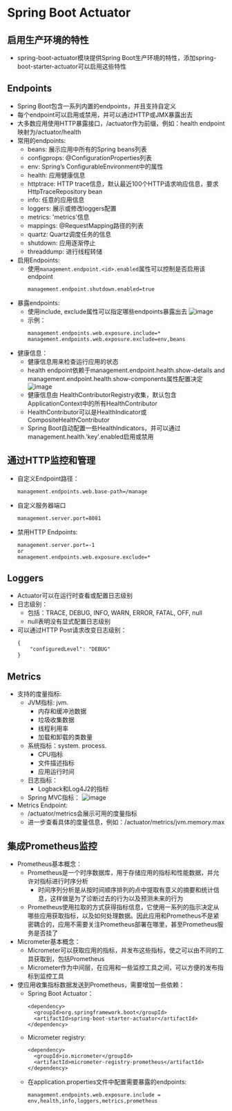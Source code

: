 # Spring Boot Actuator

## 启用生产环境的特性

  - spring-boot-actuator模块提供Spring Boot生产环境的特性，添加spring-boot-starter-actuator可以启用这些特性

## Endpoints

  - Spring Boot包含一系列内置的endpoints，并且支持自定义
  - 每个endpoint可以启用或禁用，并可以通过HTTP或JMX暴露出去
  - 大多数应用使用HTTP暴露接口，/actuator作为前缀，例如：health endpoint映射为/actuator/health
  - 常用的endpoints:
    - beans: 展示应用中所有的Spring beans列表
    - configprops: @ConfigurationProperties列表
    - env: Spring’s ConfigurableEnvironment中的属性
    - health: 应用健康信息
    - httptrace: HTTP trace信息，默认最近100个HTTP请求响应信息，要求HttpTraceRepository bean
    - info: 任意的应用信息
    - loggers: 展示或修改loggers配置
    - metrics: 'metrics'信息
    - mappings: @RequestMapping路径的列表
    - quartz: Quartz调度任务的信息
    - shutdown: 应用逐渐停止
    - threaddump: 进行线程转储
  - 启用Endpoints:
    - 使用```management.endpoint.<id>.enabled```属性可以控制是否启用该endpoint
      ```
      management.endpoint.shutdown.enabled=true
      ```
  - 暴露endpoints:
    - 使用include, exclude属性可以指定哪些endpoints暴露出去
      ![image](https://user-images.githubusercontent.com/46510621/129752516-effd0a66-a510-478f-93bb-078c2006db63.png)
    - 示例：
      ```
      management.endpoints.web.exposure.include=*
      management.endpoints.web.exposure.exclude=env,beans
      ```
  - 健康信息：
    - 健康信息用来检查运行应用的状态
    - health endpoint依赖于management.endpoint.health.show-details and management.endpoint.health.show-components属性配置决定
      ![image](https://user-images.githubusercontent.com/46510621/129756768-90be45ec-72ec-42a3-a9f1-c9fc559de2bd.png)
    - 健康信息由 HealthContributorRegistry收集，默认包含ApplicationContext中的所有HealthContributor
    - HealthContributor可以是HealthIndicator或CompositeHealthContributor
    - Spring Boot自动配置一些HealthIndicators，并可以通过management.health.'key'.enabled启用或禁用
  
## 通过HTTP监控和管理
  
  - 自定义Endpoint路径：
    ```
    management.endpoints.web.base-path=/manage
    ```
  - 自定义服务器端口
    ```
    management.server.port=8081
    ```
  - 禁用HTTP Endpoints:
    ```
    management.server.port=-1
    or 
    management.endpoints.web.exposure.exclude=*
    ```

## Loggers
  
  - Actuator可以在运行时查看或配置日志级别
  - 日志级别：
    - 包括：TRACE, DEBUG, INFO, WARN, ERROR, FATAL, OFF, null
    - null表明没有显式配置日志级别
  - 可以通过HTTP Post请求改变日志级别：
    ```
    {
        "configuredLevel": "DEBUG"
    }
    ```
  
## Metrics

  - 支持的度量指标:
    - JVM指标: jvm.
      - 内存和缓冲池数据
      - 垃圾收集数据
      - 线程利用率
      - 加载和卸载的类数量
    - 系统指标：system. process.
      - CPU指标
      - 文件描述指标
      - 应用运行时间
    - 日志指标：
      - Logback和Log4J2的指标
    - Spring MVC指标：
      ![image](https://user-images.githubusercontent.com/46510621/129928443-19a2aafc-4cd5-4b5a-8a31-2e962003208b.png)
  - Metrics Endpoint:
    - /actuator/metrics会展示可用的度量指标
    - 进一步查看具体的度量信息，例如：/actuator/metrics/jvm.memory.max

## 集成Prometheus监控

  - Prometheus基本概念：
    - Prometheus是一个时序数据库，用于存储应用的指标和性能数据，并允许对指标进行时序分析
      - 时间序列分析是从按时间顺序排列的点中提取有意义的摘要和统计信息，这样做是为了诊断过去的行为以及预测未来的行为
    - Prometheus使用拉取的方式获得指标信息，它使用一系列的指示决定从哪些应用获取指标，以及如何处理数据。因此应用和Prometheus不是紧密耦合的，应用不需要关注Prometheus部署在哪里，甚至Prometheus服务是否挂了
  - Micrometer基本概念：
    - Micrometer可以获取应用的指标，并发布这些指标，使之可以由不同的工具获取到，包括Prometheus
    - Micrometer作为中间层，在应用和一些监控工具之间，可以方便的发布指标到监控工具
  - 使应用收集指标数据发送到Prometheus，需要增加一些依赖：
    - Spring Boot Actuator：
      ```
      <dependency>
        <groupId>org.springframework.boot</groupId>
        <artifactId>spring-boot-starter-actuator</artifactId>
      </dependency>
      ```
    - Micrometer registry:
      ```
      <dependency>
        <groupId>io.micrometer</groupId>
        <artifactId>micrometer-registry-prometheus</artifactId>
      </dependency>
      ```
    - 在application.properties文件中配置需要暴露的endpoints:
      ```
      management.endpoints.web.exposure.include = env,health,info,loggers,metrics,prometheus
      ```
 
   
    
